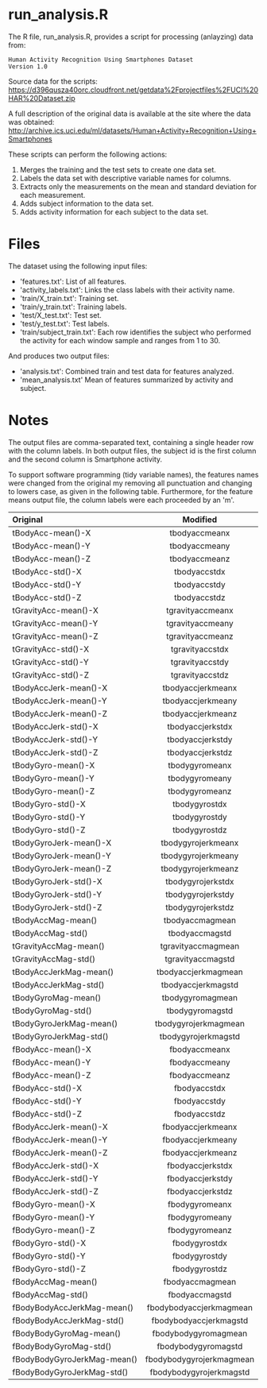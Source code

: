run_analysis.R
===============
The R file, run_analysis.R, provides a script for processing (anlayzing) 
data from: 
 
    Human Activity Recognition Using Smartphones Dataset
    Version 1.0

Source data for the scripts:
https://d396qusza40orc.cloudfront.net/getdata%2Fprojectfiles%2FUCI%20HAR%20Dataset.zip

A full description of the original data is available at the site where the data was 
obtained:
http://archive.ics.uci.edu/ml/datasets/Human+Activity+Recognition+Using+Smartphones


These scripts can perform the following actions: 

1. Merges the training and the test sets to create one data set.
2. Labels the data set with descriptive variable names for columns. 
3. Extracts only the measurements on the mean and standard deviation for each measurement.
4. Adds subject information to the data set. 
5. Adds activity information for each subject to the data set.  

Files
==================

The dataset using the following input files:

- 'features.txt': List of all features.
- 'activity_labels.txt': Links the class labels with their activity name.
- 'train/X_train.txt': Training set.
- 'train/y_train.txt': Training labels.
- 'test/X_test.txt': Test set.
- 'test/y_test.txt': Test labels.
- 'train/subject_train.txt': Each row identifies the subject who 
performed the activity for each window sample and ranges from 1 to 30. 

And produces two output files:

- 'analysis.txt':  Combined train and test data for features analyzed. 
- 'mean_analysis.txt'  Mean of features summarized by activity and subject. 

Notes
===========================

The output files are comma-separated text, containing a single header row with the 
column labels. In both output files, the subject id is the first column and the 
second column is Smartphone activity. 

To support software programming (tidy variable names), the features names were 
changed from the original my removing all punctuation and changing to lowers case,
as given in the following table. Furthermore, for the feature means output file, 
the column labels were each proceeded by an 'm'. 

| Original       | Modified     | 
| :------------- | :----------: | 
| tBodyAcc-mean()-X            | tbodyaccmeanx |
| tBodyAcc-mean()-Y            | tbodyaccmeany |
| tBodyAcc-mean()-Z            |  tbodyaccmeanz | 
| tBodyAcc-std()-X             |  tbodyaccstdx |
| tBodyAcc-std()-Y             |  tbodyaccstdy |
| tBodyAcc-std()-Z             |  tbodyaccstdz |
| tGravityAcc-mean()-X         |  tgravityaccmeanx |
| tGravityAcc-mean()-Y         |  tgravityaccmeany |
| tGravityAcc-mean()-Z         |  tgravityaccmeanz |
| tGravityAcc-std()-X          |  tgravityaccstdx |
| tGravityAcc-std()-Y          |  tgravityaccstdy |
| tGravityAcc-std()-Z          |  tgravityaccstdz |
| tBodyAccJerk-mean()-X        |  tbodyaccjerkmeanx | 
| tBodyAccJerk-mean()-Y        |  tbodyaccjerkmeany | 
| tBodyAccJerk-mean()-Z        |  tbodyaccjerkmeanz | 
| tBodyAccJerk-std()-X         |  tbodyaccjerkstdx | 
| tBodyAccJerk-std()-Y         |  tbodyaccjerkstdy | 
| tBodyAccJerk-std()-Z         |  tbodyaccjerkstdz | 
| tBodyGyro-mean()-X           |  tbodygyromeanx | 
| tBodyGyro-mean()-Y           |  tbodygyromeany | 
| tBodyGyro-mean()-Z           |  tbodygyromeanz | 
| tBodyGyro-std()-X            |  tbodygyrostdx | 
| tBodyGyro-std()-Y            |  tbodygyrostdy | 
| tBodyGyro-std()-Z            |  tbodygyrostdz | 
| tBodyGyroJerk-mean()-X       |  tbodygyrojerkmeanx | 
| tBodyGyroJerk-mean()-Y       |  tbodygyrojerkmeany | 
| tBodyGyroJerk-mean()-Z       |  tbodygyrojerkmeanz | 
| tBodyGyroJerk-std()-X        |  tbodygyrojerkstdx | 
| tBodyGyroJerk-std()-Y        |  tbodygyrojerkstdy  | 
| tBodyGyroJerk-std()-Z        |  tbodygyrojerkstdz | 
| tBodyAccMag-mean()           |  tbodyaccmagmean | 
| tBodyAccMag-std()            |  tbodyaccmagstd | 
| tGravityAccMag-mean()        |  tgravityaccmagmean | 
| tGravityAccMag-std()         |  tgravityaccmagstd | 
| tBodyAccJerkMag-mean()       |  tbodyaccjerkmagmean | 
| tBodyAccJerkMag-std()        |  tbodyaccjerkmagstd | 
| tBodyGyroMag-mean()          |  tbodygyromagmean | 
| tBodyGyroMag-std()           |  tbodygyromagstd | 
| tBodyGyroJerkMag-mean()      |  tbodygyrojerkmagmean | 
| tBodyGyroJerkMag-std()       |  tbodygyrojerkmagstd | 
| fBodyAcc-mean()-X            |  fbodyaccmeanx | 
| fBodyAcc-mean()-Y            |  fbodyaccmeany | 
| fBodyAcc-mean()-Z            |  fbodyaccmeanz | 
| fBodyAcc-std()-X             |  fbodyaccstdx | 
| fBodyAcc-std()-Y             |  fbodyaccstdy | 
| fBodyAcc-std()-Z             |  fbodyaccstdz | 
| fBodyAccJerk-mean()-X        |  fbodyaccjerkmeanx | 
| fBodyAccJerk-mean()-Y        |  fbodyaccjerkmeany | 
| fBodyAccJerk-mean()-Z        |  fbodyaccjerkmeanz | 
| fBodyAccJerk-std()-X         |  fbodyaccjerkstdx | 
| fBodyAccJerk-std()-Y         |  fbodyaccjerkstdy | 
| fBodyAccJerk-std()-Z         |  fbodyaccjerkstdz | 
| fBodyGyro-mean()-X           |  fbodygyromeanx | 
| fBodyGyro-mean()-Y           |  fbodygyromeany | 
| fBodyGyro-mean()-Z           |  fbodygyromeanz | 
| fBodyGyro-std()-X            |  fbodygyrostdx | 
| fBodyGyro-std()-Y            |  fbodygyrostdy | 
| fBodyGyro-std()-Z            |  fbodygyrostdz | 
| fBodyAccMag-mean()           |  fbodyaccmagmean | 
| fBodyAccMag-std()            |  fbodyaccmagstd | 
| fBodyBodyAccJerkMag-mean()   |  fbodybodyaccjerkmagmean | 
| fBodyBodyAccJerkMag-std()    |  fbodybodyaccjerkmagstd | 
| fBodyBodyGyroMag-mean()      |  fbodybodygyromagmean | 
| fBodyBodyGyroMag-std()       |  fbodybodygyromagstd | 
| fBodyBodyGyroJerkMag-mean()  |  fbodybodygyrojerkmagmean | 
| fBodyBodyGyroJerkMag-std()   |  fbodybodygyrojerkmagstd | 


